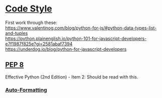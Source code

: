# [Code Style](https://docs.python-guide.org/writing/style/)

First work through these:  
https://www.valentinog.com/blog/python-for-js/#python-data-types-list-and-tuples  
https://python.plainenglish.io/python-101-for-javascript-developers-e7f1987f825e?gi=2581abaf7394  
https://underdog.io/blog/python-for-javascript-developers

## [PEP 8](https://docs.python-guide.org/writing/style/#pep-8)

Effective Python (2nd Edition) - Item 2: Should be read with this.

### [Auto-Formatting](https://docs.python-guide.org/writing/style/#auto-formatting)


